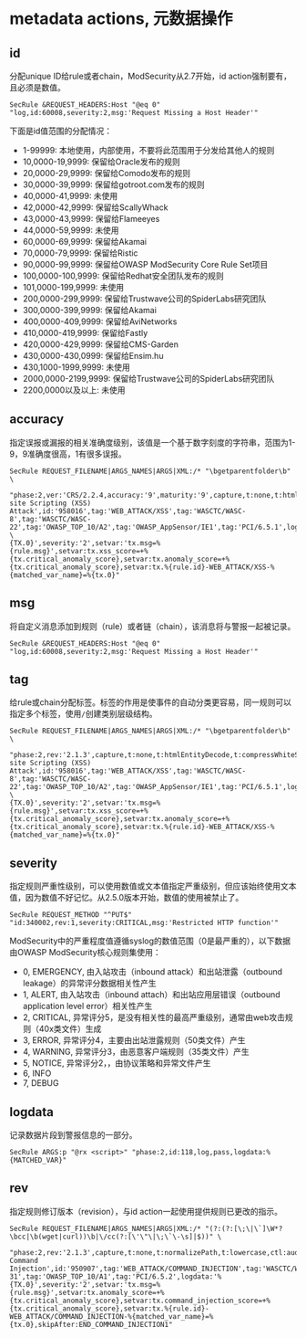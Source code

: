 # metadata actions, 元数据操作

## id

分配unique ID给rule或者chain，ModSecurity从2.7开始，id action强制要有，且必须是数值。

```
SecRule &REQUEST_HEADERS:Host "@eq 0" "log,id:60008,severity:2,msg:'Request Missing a Host Header'"
```

下面是id值范围的分配情况：
+ 1-99999: 本地使用，内部使用，不要将此范围用于分发给其他人的规则
+ 10,0000-19,9999: 保留给Oracle发布的规则
+ 20,0000-29,9999: 保留给Comodo发布的规则
+ 30,0000-39,9999: 保留给gotroot.com发布的规则
+ 40,0000-41,9999: 未使用
+ 42,0000-42,9999: 保留给ScallyWhack
+ 43,0000-43,9999: 保留给Flameeyes
+ 44,0000-59,9999: 未使用
+ 60,0000-69,9999: 保留给Akamai
+ 70,0000-79,9999: 保留给Ristic
+ 90,0000-99,9999: 保留给OWASP ModSecurity Core Rule Set项目
+ 100,0000-100,9999: 保留给Redhat安全团队发布的规则
+ 101,0000-199,9999: 未使用
+ 200,0000-299,9999: 保留给Trustwave公司的SpiderLabs研究团队
+ 300,0000-399,9999: 保留给Akamai
+ 400,0000-409,9999: 保留给AviNetworks
+ 410,0000-419,9999: 保留给Fastly
+ 420,0000-429,9999: 保留给CMS-Garden
+ 430,0000-430,0999: 保留给Ensim.hu
+ 430,1000-1999,9999: 未使用
+ 2000,0000-2199,9999: 保留给Trustwave公司的SpiderLabs研究团队
+ 2200,0000以及以上: 未使用

## accuracy

指定误报或漏报的相关准确度级别，该值是一个基于数字刻度的字符串，范围为1-9，9准确度很高，1有很多误报。

```
SecRule REQUEST_FILENAME|ARGS_NAMES|ARGS|XML:/* "\bgetparentfolder\b" \
    "phase:2,ver:'CRS/2.2.4,accuracy:'9',maturity:'9',capture,t:none,t:htmlEntityDecode,t:compressWhiteSpace,t:lowercase,ctl:auditLogParts=+E,block,msg:'Cross-site Scripting (XSS) Attack',id:'958016',tag:'WEB_ATTACK/XSS',tag:'WASCTC/WASC-8',tag:'WASCTC/WASC-22',tag:'OWASP_TOP_10/A2',tag:'OWASP_AppSensor/IE1',tag:'PCI/6.5.1',logdata:'% \
{TX.0}',severity:'2',setvar:'tx.msg=%{rule.msg}',setvar:tx.xss_score=+%{tx.critical_anomaly_score},setvar:tx.anomaly_score=+%{tx.critical_anomaly_score},setvar:tx.%{rule.id}-WEB_ATTACK/XSS-%{matched_var_name}=%{tx.0}"
```

## msg

将自定义消息添加到规则（rule）或者链（chain），该消息将与警报一起被记录。

```
SecRule &REQUEST_HEADERS:Host "@eq 0" "log,id:60008,severity:2,msg:'Request Missing a Host Header'"
```

## tag

给rule或chain分配标签。标签的作用是使事件的自动分类更容易，同一规则可以指定多个标签，使用`/`创建类别层级结构。

```
SecRule REQUEST_FILENAME|ARGS_NAMES|ARGS|XML:/* "\bgetparentfolder\b" \
    "phase:2,rev:'2.1.3',capture,t:none,t:htmlEntityDecode,t:compressWhiteSpace,t:lowercase,ctl:auditLogParts=+E,block,msg:'Cross-site Scripting (XSS) Attack',id:'958016',tag:'WEB_ATTACK/XSS',tag:'WASCTC/WASC-8',tag:'WASCTC/WASC-22',tag:'OWASP_TOP_10/A2',tag:'OWASP_AppSensor/IE1',tag:'PCI/6.5.1',logdata:'% \
{TX.0}',severity:'2',setvar:'tx.msg=%{rule.msg}',setvar:tx.xss_score=+%{tx.critical_anomaly_score},setvar:tx.anomaly_score=+%{tx.critical_anomaly_score},setvar:tx.%{rule.id}-WEB_ATTACK/XSS-%{matched_var_name}=%{tx.0}"
```

## severity

指定规则严重性级别，可以使用数值或文本值指定严重级别，但应该始终使用文本值，因为数值不好记忆。从2.5.0版本开始，数值的使用被禁止了。

```
SecRule REQUEST_METHOD "^PUT$" "id:340002,rev:1,severity:CRITICAL,msg:'Restricted HTTP function'"
```

ModSecurity中的严重程度值遵循syslog的数值范围（0是最严重的），以下数据由OWASP ModSecurity核心规则集使用：
+ 0, EMERGENCY, 由入站攻击（inbound attack）和出站泄露（outbound leakage）的异常评分数据相关性产生
+ 1, ALERT, 由入站攻击（inbound attach）和出站应用层错误（outbound application level error）相关性产生
+ 2, CRITICAL, 异常评分5，是没有相关性的最高严重级别，通常由web攻击规则（40x类文件）生成
+ 3, ERROR, 异常评分4，主要由出站泄露规则（50类文件）产生
+ 4, WARNING, 异常评分3，由恶意客户端规则（35类文件）产生
+ 5, NOTICE, 异常评分2，，由协议策略和异常文件产生
+ 6, INFO
+ 7, DEBUG


## logdata

记录数据片段到警报信息的一部分。

```
SecRule ARGS:p "@rx <script>" "phase:2,id:118,log,pass,logdata:%{MATCHED_VAR}"
```


## rev

指定规则修订版本（revision），与id action一起使用提供规则已更改的指示。

```
SecRule REQUEST_FILENAME|ARGS_NAMES|ARGS|XML:/* "(?:(?:[\;\|\`]\W*?\bcc|\b(wget|curl))\b|\/cc(?:[\'\"\|\;\`\-\s]|$))" \
    "phase:2,rev:'2.1.3',capture,t:none,t:normalizePath,t:lowercase,ctl:auditLogParts=+E,block,msg:'System Command Injection',id:'950907',tag:'WEB_ATTACK/COMMAND_INJECTION',tag:'WASCTC/WASC-31',tag:'OWASP_TOP_10/A1',tag:'PCI/6.5.2',logdata:'%{TX.0}',severity:'2',setvar:'tx.msg=%{rule.msg}',setvar:tx.anomaly_score=+%{tx.critical_anomaly_score},setvar:tx.command_injection_score=+%{tx.critical_anomaly_score},setvar:tx.%{rule.id}-WEB_ATTACK/COMMAND_INJECTION-%{matched_var_name}=%{tx.0},skipAfter:END_COMMAND_INJECTION1"
```

